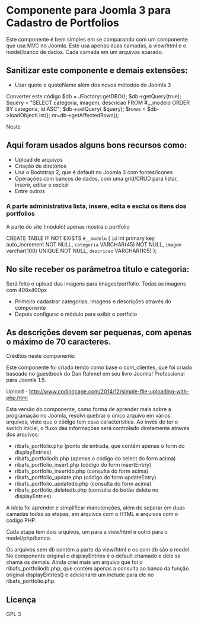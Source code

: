 # Componente para Joomla 3 para Cadastro de Portfolios

Este componente é bem simples em se comparando com um componente que usa MVC no Joomla.
Este usa apenas duas camadas, a view/html e o model/banco de dados. Cada camada em um arquivos eparado.

## Sanitizar este componente e demais extensões:
- Usar quote e quoteName além dos novos métodos do Joomla 3

Converter este código
     $db = JFactory::getDBO();
     $db->getQuery(true);
     $query = "SELECT categoria, imagem, descricao FROM #__modelo ORDER BY categoria, id ASC";
     $db->setQuery( $query);
     $rows = $db->loadObjectList();
     $nr=$db->getAffectedRows();

Neste

## Aqui foram usados alguns bons recursos como:
- Upload de arquivos
- Criação de diretórios
- Usa o Bootstrap 2, que é default no Joomla 3 com fontes/ícones
- Operações com bancos de dados, com uma grid/CRUD para listar, inserir, editar e excluir
- Entre outros

### A parte administrativa lista, insere, edita e exclui os itens dos portfolios
A parte do site (módulo) apenas mostra o portfolio

CREATE TABLE IF NOT EXISTS `#__modelo`
(
	`id` int primary key auto_increment NOT NULL,
	`categoria` VARCHAR(45) NOT NULL, 
	`imagem` varchar(100) UNIQUE NOT NULL, 
	`descricao` VARCHAR(105)
);

## No site receber os parâmetroa titulo e categoria:

Será feito o upload das imagens para images/portfolio. Todas as imagens com 400x400px
- Primeiro cadastrar categorias, imagens e descrições através do componente
- Depois configurar o módulo para exibir o portfolio

## As descrições devem ser pequenas, com apenas o máximo de 70 caracteres.

Créditos neste componente:

Este componente foi criado tendo como base o com_clientes, que foi criado baseado no guestbook do Dan Rahmel em seu livro Joomla! Professional para Joomla 1.5.

Upload - http://www.codingcage.com/2014/12/simple-file-uploading-with-php.html

Esta versão do componente, como forma de aprender mais sobre a programação no Joomla, resolvi quebrar o único arquivo em vários arquivos, visto que o código tem essa característica. Ao invés de ter o switch inicial, o fluxo das informações será controlado diretamente através dos arquivos:
- ribafs_portfolio.php (ponto de entrada, que contém apenas o form do displayEntries)
- ribafs_portfoliodb.php (apenas o código do select do form acima)
- ribafs_portfolio_insert.php (código do form insertEntriy)
- ribafs_portfolio_insertdb.php (consulta do form acima)
- ribafs_portfolio_update.php (código do form updateEntry)
- ribafs_portfolio_updatedb.php (consulta do form acima)
- ribafs_portfolio_deletedb.php (consulta do botão delete no displayEntries)

A ideia foi aprender e simplificar manutenções, além de separar em duas camadas todas as etapas, em arquivos com o HTML e arquivos com o código PHP.

Cada etapa tem dois arquivos, um para a view/html e outro para o model/php/banco. 

Os arquivos sem db contém a parte da view/html e os com db são o model.
No componente original o displayEntries é o default chamado e dele se chama os demais.
Ainda criei mais um arquivo que foi o ribafs_portfoliodb.php, que contém apenas a consulta ao banco da função original displayEntries() e adicionarei um include para ele no ribafs_portfolio.php.

## Licença
GPL 3
